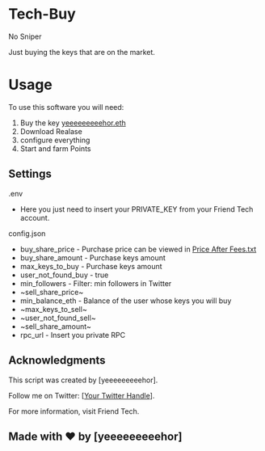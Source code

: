 # Tech-Buy
No Sniper

Just buying the keys that are on the market.
# Usage

To use this software you will need:
1. Buy the key [yeeeeeeeeehor.eth](https://www.friend.tech/rooms/0x2bad89b1ad9296f4c372aab1e61ebffba8bb1944)
2. Download Realase
3. configure everything
4. Start and farm Points

## Settings
.env
- Here you just need to insert your PRIVATE_KEY from your Friend Tech account.

config.json
- buy_share_price - Purchase price can be viewed in [Price After Fees.txt](https://github.com/yeeeeeeeeehor/Tech-Buy/blob/main/Price%20After%20Fees.txt)
- buy_share_amount - Purchase keys amount
- max_keys_to_buy - Purchase keys amount
- user_not_found_buy - true
- min_followers - Filter: min followers in Twitter
- ~sell_share_price~ 
- min_balance_eth - Balance of the user whose keys you will buy
- ~max_keys_to_sell~
- ~user_not_found_sell~
- ~sell_share_amount~ 
- rpc_url - Insert you private RPC

## Acknowledgments

This script was created by [yeeeeeeeeehor].

Follow me on Twitter: [[Your Twitter Handle](https://twitter.com/yeeeeeeeeehor)].

For more information, visit Friend Tech.


## Made with ❤️ by [yeeeeeeeeehor]
